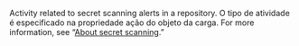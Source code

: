 Activity related to secret scanning alerts in a repository. O tipo de atividade é especificado na propriedade ação do objeto da carga. For more information, see “[About secret scanning](/github/administering-a-repository/about-secret-scanning).”
